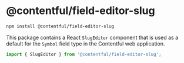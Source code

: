 # @contentful/field-editor-slug

```bash
npm install @contentful/field-editor-slug
```

This package contains a React `SlugEditor` component that is used as a default for the `Symbol` field type in the Contentful web application.

```js
import { SlugEditor } from '@contentful/field-editor-slug';
```
